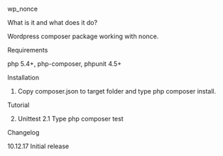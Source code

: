 wp_nonce

What is it and what does it do?

Wordpress composer package working with nonce.

Requirements

php 5.4+,  php-composer, phpunit 4.5+

Installation

1. Copy composer.json to target folder and type php composer install.
 
Tutorial

2.  Unittest
2.1 Type php composer test

Changelog

10.12.17 Initial release




